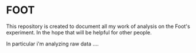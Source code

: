 # FOOT
This repository is created to document all my work of analysis on the Foot's experiment. In the hope that will be helpful for other people. 

In particular i'm analyzing raw data ....
